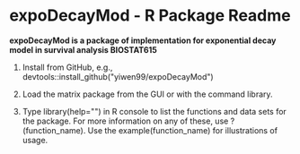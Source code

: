 # expoDecayMod - R Package Readme
**expoDecayMod is a package of implementation for exponential decay model in survival analysis BIOSTAT615**

1. Install from GitHub, e.g., devtools::install_github("yiwen99/expoDecayMod")

2. Load the matrix package from the GUI or with the command library.

3. Type library(help="") in R console to list the functions and data sets for the package. For more information on any of these, use ?(function_name). Use the example(function_name) for illustrations of usage.
